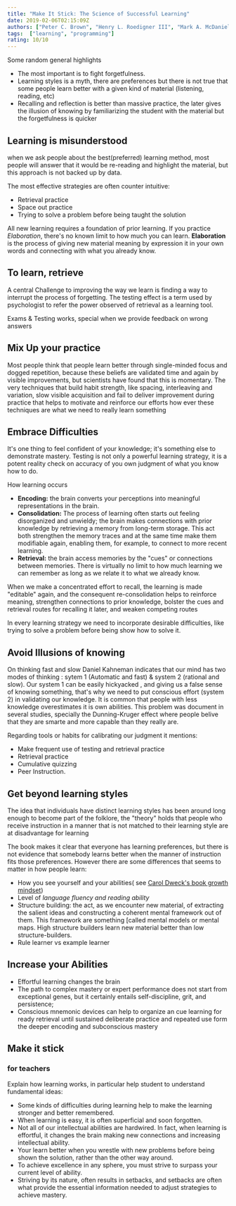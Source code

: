 ```yaml
---
title: "Make It Stick: The Science of Successful Learning"
date: 2019-02-06T02:15:09Z
authors: ["Peter C. Brown", "Henry L. Roedigner III", "Mark A. McDaniel"]
tags:  ["learning", "programming"]
rating: 10/10
---
```



Some random general  highlights
 
  * The most important is to fight forgetfulness.
  * Learning styles is a myth, there are preferences but there is not true that some people learn better with 
    a given kind of material (listening, reading, etc)
  * Recalling and reflection is better than massive practice, the later gives the illusion of knowing by 
    familiarizing the student with the material but the forgetfulness  is quicker



## Learning is misunderstood
when we ask people about the best(preferred) learning method, most people will answer that it would be 
re-reading and highlight  the material, but this  approach is not backed up by data. 

The most effective strategies are often counter intuitive:

  * Retrieval practice 
  * Space out practice
  * Trying to solve a problem before being taught the solution

All new learning requires a foundation of prior learning. If you practice *Elaboration*, there's no known limit
to how much you can learn. **Elaboration** is the process of giving new material meaning by expression it in 
your own words and connecting with what you already know.

## To learn, retrieve
A central Challenge to improving the way we learn is finding a way to interrupt the process of forgetting. 
The testing effect is a term used by psychologist to refer the power observed of retrieval as a learning tool. 


Exams & Testing works, special when we provide feedback on wrong answers

## Mix Up your practice
Most people  think that people learn better through single-minded focus and dogged repetition, because these 
beliefs are validated time and again by visible improvements, but scientists have found that this is momentary.
The very techniques that build habit strength, like spacing, interleaving and variation, slow visible 
acquisition and fail to deliver improvement during practice that helps to motivate and reinforce our efforts 
how ever these techniques are what we need to really learn something 

## Embrace Difficulties
It's one thing to feel confident of your knowledge; it's something else to demonstrate mastery. Testing is not only a powerful learning strategy, it is a potent reality check on accuracy of you own judgment of what you know how to do. 

How learning occurs
 * **Encoding:** the brain  converts your  perceptions into meaningful representations in the brain.
 * **Consolidation:** The process of learning often starts out feeling disorganized and unwieldy; the brain 
     makes connections with prior knowledge by retrieving  a memory from long-term storage. This act both 
     strengthen the memory traces and at the same time make them modifiable again, enabling them, for example, 
     to connect to more recent learning.
  * **Retrieval:** the brain access memories by the "cues" or connections between memories. There is virtually 
     no limit to how much learning we can remember as long as we relate it to what we already know.

When we  make a concentrated effort to recall, the learning is made "editable" again,  and the consequent 
re-consolidation helps to reinforce meaning, strengthen connections to prior knowledge, bolster the cues and 
retrieval routes for recalling it later, and weaken competing routes

In every learning strategy we need to incorporate desirable difficulties, like trying to solve a problem before being show how to solve it.

## Avoid Illusions of knowing
On thinking fast and slow Daniel Kahneman indicates that  our mind has two modes of thinking : sytem
1 (Automatic and fast) & system 2 (rational and slow). Our system 1 can be easily hickyacked , and
giving us a false sense of knowing something, that's why we need to put conscious effort (system 2)
in validating our knowledge. It is common that people with less knowledge  overestimates it is own
abilities.  This problem was document in several studies, specially the Dunning-Kruger effect where
people belive that they are smarte and more capable than they really are.

Regarding tools or habits for calibrating our judgment it mentions: 
  
  * Make frequent use of testing and retrieval practice
  * Retrieval practice
  * Cumulative quizzing
  * Peer Instruction.

## Get beyond learning styles
The idea that individuals have distinct learning styles has been around long enough to become part
of the folklore, the "theory" holds that people who receive instruction in a manner that is not
matched to their learning style are at disadvantage for learning

The book makes it clear that everyone has learning preferences, but there is not evidence that
somebody learns better when the manner of instruction fits those preferences. However there are some
differences that seems to matter in how people learn:

 * How you see yourself and your abilities( see [Carol Dweck's book growth mindset](/books/growth-mindset.md))
 * Level of _language fluency and reading ability_ 
 * Structure building: the act, as we encounter new material, of extracting the salient ideas and
   constructing a coherent mental framework out of them. This framework are something [called
   mental models or mental maps. High structure builders learn new material better than low
   structure-builders.
 * Rule learner vs example learner  



## Increase your Abilities
   * Effortful learning changes the brain
   * The path to complex mastery or expert performance does not start from exceptional genes, but it
       certainly entails self-discipline, grit, and persistence;
   * Conscious mnemonic devices can help to organize an cue learning for ready retrieval until
       sustained deliberate practice and repeated use form the deeper encoding and subconscious
       mastery

## Make it stick

### for teachers
Explain how learning works, in particular help student to understand fundamental ideas:

  * Some kinds of difficulties during learning help to make the learning stronger and better
      remembered.
  * When learning is easy, it is often superficial and soon forgotten.
  * Not all of our intellectual abilities are hardwired. In fact, when learning is effortful, it
      changes the brain making new connections and increasing intellectual ability.
  * Your learn better when you wrestle with new problems before being shown the solution, rather
      than the other way around.
  * To achieve excellence in any sphere, you must strive to surpass your current level of ability.
  * Striving by its nature, often results in setbacks, and setbacks are often what provide the
      essential information needed to adjust strategies to achieve mastery.




